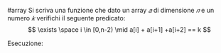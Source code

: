 #array 
Si scriva una funzione che dato un array $𝑎$ di dimensione $𝑛$ e un numero $𝑘$ verifichi il seguente predicato:
$$
	\exists \space i \in [0,n-2) \mid a[i] + a[i+1] +a[i+2] == k
$$

Esecuzione:
```c

```